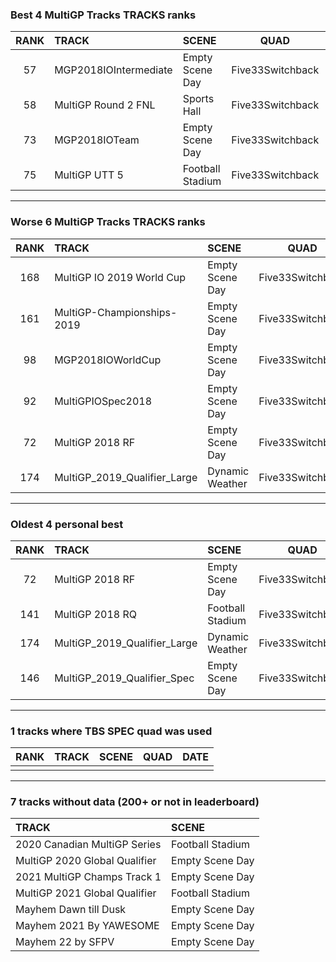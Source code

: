 ### Best 4 MultiGP Tracks TRACKS ranks
|RANK|TRACK|SCENE|QUAD|DATE|
|:---:|:---|:---|:---:|:---:|
|57|MGP2018IOIntermediate|Empty Scene Day|Five33Switchback|2021/05/18|
|58|MultiGP Round 2 FNL|Sports Hall|Five33Switchback|2021/06/07|
|73|MGP2018IOTeam|Empty Scene Day|Five33Switchback|2021/05/30|
|75|MultiGP UTT 5|Football Stadium|Five33Switchback|2021/05/17|
---
### Worse 6 MultiGP Tracks TRACKS ranks
|RANK|TRACK|SCENE|QUAD|DATE|
|:---:|:---|:---|:---:|:---:|
|168|MultiGP IO 2019 World Cup|Empty Scene Day|Five33Switchback|2021/07/05|
|161|MultiGP-Championships-2019|Empty Scene Day|Five33Switchback|2021/06/07|
|98|MGP2018IOWorldCup|Empty Scene Day|Five33Switchback|2021/06/17|
|92|MultiGPIOSpec2018|Empty Scene Day|Five33Switchback|2021/05/17|
|72|MultiGP 2018 RF|Empty Scene Day|Five33Switchback|2021/05/17|
|174|MultiGP_2019_Qualifier_Large|Dynamic Weather|Five33Switchback|2021/05/17|
---
### Oldest 4 personal best
|RANK|TRACK|SCENE|QUAD|DATE|
|:---:|:---|:---|:---:|:---:|
|72|MultiGP 2018 RF|Empty Scene Day|Five33Switchback|2021/05/17|
|141|MultiGP 2018 RQ|Football Stadium|Five33Switchback|2021/05/17|
|174|MultiGP_2019_Qualifier_Large|Dynamic Weather|Five33Switchback|2021/05/17|
|146|MultiGP_2019_Qualifier_Spec|Empty Scene Day|Five33Switchback|2021/05/17|
---
### 1 tracks where TBS SPEC quad was used
|RANK|TRACK|SCENE|QUAD|DATE|
|:---:|:---|:---|:---:|:---:|
||||||
---
### 7 tracks without data (200+ or not in leaderboard)
|TRACK|SCENE|
|:---|:---|
|2020 Canadian MultiGP Series|Football Stadium|
|MultiGP 2020 Global Qualifier|Empty Scene Day|
|2021 MultiGP Champs Track 1|Empty Scene Day|
|MultiGP 2021 Global Qualifier|Football Stadium|
|Mayhem Dawn till Dusk|Empty Scene Day|
|Mayhem 2021 By YAWESOME|Empty Scene Day|
|Mayhem 22 by SFPV|Empty Scene Day|
